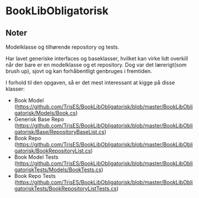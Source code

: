 # BookLibObligatorisk

## Noter
Modelklasse og tilhørende repository og tests.

Har lavet generiske interfaces og baseklasser, hvilket kan virke lidt overkill når der bare er en modelklasse og et repository. 
Dog var det lærerigt(som brush up), sjovt og kan forhåbentligt genbruges i fremtiden.

I forhold til den opgaven, så er det mest interessant at kigge på disse klasser:
- Book Model (https://github.com/TrisES/BookLibObligatorisk/blob/master/BookLibObligatorisk/Models/Book.cs)
- Generisk Base Repo (https://github.com/TrisES/BookLibObligatorisk/blob/master/BookLibObligatorisk/Base/RepositoryBaseList.cs)
- Book Repo (https://github.com/TrisES/BookLibObligatorisk/blob/master/BookLibObligatorisk/BookRepositoryList.cs)
- Book Model Tests (https://github.com/TrisES/BookLibObligatorisk/blob/master/BookLibObligatoriskTests/Models/BookTests.cs)
- Book Repo Tests (https://github.com/TrisES/BookLibObligatorisk/blob/master/BookLibObligatoriskTests/BookRepositoryListTests.cs)
